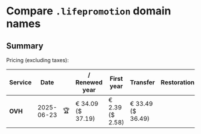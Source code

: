 # Compare `.lifepromotion` domain names

## Summary

Pricing (excluding taxes):

| Service | Date |  | / Renewed year | First year | Transfer | Restoration |
|--|--|--|--|--|--|--|
| **OVH** | 2025-06-23 | 🏆 | € 34.09<br>($ 37.19) | € 2.39<br>($ 2.58) | € 33.49<br>($ 36.49) |  |
